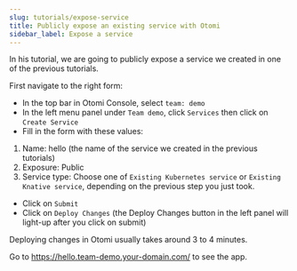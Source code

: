 ```yaml
---
slug: tutorials/expose-service
title: Publicly expose an existing service with Otomi
sidebar_label: Expose a service
---
```


In his tutorial, we are going to publicly expose a service we created in one of the previous tutorials.

First navigate to the right form:

- In the top bar in Otomi Console, select `team: demo`
- In the left menu panel under `Team demo`, click `Services` then click on `Create Service`
- Fill in the form with these values:

1. Name: hello (the name of the service we created in the previous tutorials)
2. Exposure: Public
3. Service type: Choose one of `Existing Kubernetes service` or `Existing Knative service`, depending on the previous step you just took.

- Click on `Submit`
- Click on `Deploy Changes` (the Deploy Changes button in the left panel will light-up after you click on submit)

Deploying changes in Otomi usually takes around 3 to 4 minutes.

Go to https://hello.team-demo.your-domain.com/ to see the app.

